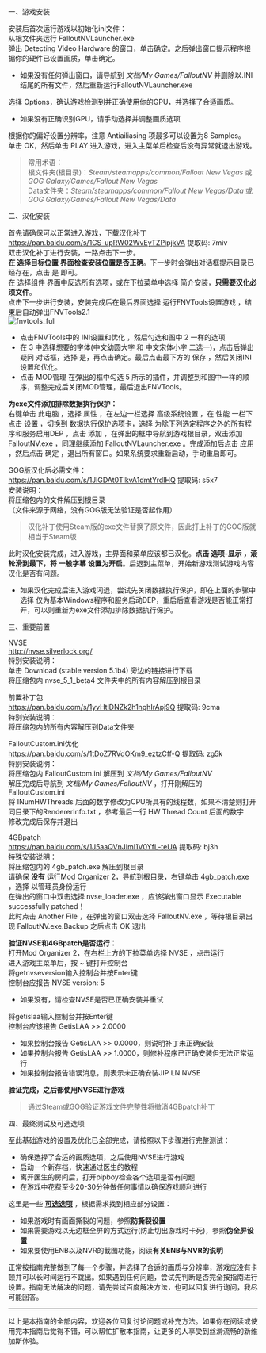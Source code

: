 <p class="has-line-data" data-line-start="0" data-line-end="1">一、游戏安装</p>
<p class="has-line-data" data-line-start="2" data-line-end="5">安装后首次运行游戏以初始化ini文件：<br>
从根文件夹运行 FalloutNVLauncher.exe<br>
弹出 Detecting Video Hardware 的窗口，单击确定。之后弹出窗口提示程序根据你的硬件已设置画质，单击确定。</p>
<ul>
<li class="has-line-data" data-line-start="5" data-line-end="7">如果没有任何弹出窗口，请导航到 <em>文档/My Games/FalloutNV</em> 并删除以.INI结尾的所有文件，然后重新运行FalloutNVLauncher.exe</li>
</ul>
<p class="has-line-data" data-line-start="7" data-line-end="8">选择 Options，确认游戏检测到并正确使用你的GPU，并选择了合适画质。</p>
<ul>
<li class="has-line-data" data-line-start="8" data-line-end="10">如果没有正确识别GPU，请手动选择并调整画质选项</li>
</ul>
<p class="has-line-data" data-line-start="10" data-line-end="12">根据你的偏好设置分辨率，注意 Antiailiasing 项最多可以设置为8 Samples。<br>
单击 OK，然后单击 PLAY 进入游戏，进入主菜单后检查后没有异常就退出游戏。</p>
<blockquote>
<p class="has-line-data" data-line-start="12" data-line-end="15">常用术语：<br>
根文件夹(根目录)：<em>Steam/steamapps/common/Fallout New Vegas</em> 或 <em>GOG Galaxy/Games/Fallout New Vegas</em><br>
Data文件夹：<em>Steam/steamapps/common/Fallout New Vegas/Data</em> 或 <em>GOG Galaxy/Games/Fallout New Vegas/Data</em></p>
</blockquote>
<p class="has-line-data" data-line-start="16" data-line-end="17">二、汉化安装</p>
<p class="has-line-data" data-line-start="18" data-line-end="25">首先请确保可以正常进入游戏，下载汉化补丁<br>
<a href="https://pan.baidu.com/s/1CS-upRW02WvEyTZPipjkVA">https://pan.baidu.com/s/1CS-upRW02WvEyTZPipjkVA</a> 提取码: 7miv<br>
双击汉化补丁进行安装，一路点击下一步。<br>
<strong>在 选择目标位置 界面检查安装位置是否正确</strong>。下一步时会弹出对话框提示目录已经存在，点击 是 即可。<br>
在 选择组件 界面中反选所有选项，或在下拉菜单中选择 简介安装，<strong>只需要汉化必须文件</strong>。<br>
点击下一步进行安装，安装完成后在最后界面选择 运行FNVTools设置游戏 ，结束后自动弹出FNVTools2.1<br>
<img src="https://raw.githubusercontent.com/feelbetterhua/nvguideline_cn/master/fnvtools_full.jpg" alt="fnvtools_full" title="fnvtools_full"></p>
<ul>
<li class="has-line-data" data-line-start="25" data-line-end="26">点击FNVTools中的 INI设置和优化 ，然后勾选和图中 2 一样的选项</li>
<li class="has-line-data" data-line-start="26" data-line-end="27">在 3 中选择想要的字体(中文幼圆大字 和 中文宋体小字 二选一)，点击后弹出 疑问 对话框，选择 是，再点击确定。最后点击最下方的 保存 ，然后关闭INI设置和优化。</li>
<li class="has-line-data" data-line-start="27" data-line-end="29">点击 MOD管理 在弹出的框中勾选 5 所示的插件，并调整到和图中一样的顺序，调整完成后关闭MOD管理，最后退出FNVTools。</li>
</ul>
<p class="has-line-data" data-line-start="29" data-line-end="31"><strong>为exe文件添加排除数据执行保护：</strong><br>
右键单击 此电脑 ，选择 属性 ，在左边一栏选择 高级系统设置 ，在 性能 一栏下点击 设置 ，切换到 数据执行保护选项卡，选择 为除下列选定程序之外的所有程序和服务启用DEP ，点击 添加 ，在弹出的框中导航到游戏根目录，双击添加 FalloutNV.exe ，同理继续添加 FalloutNVLauncher.exe 。完成添加后点击 应用 ，然后点击 确定 ，退出所有窗口。如果系统要求重新启动，手动重启即可。</p>
<p class="has-line-data" data-line-start="32" data-line-end="37">GOG版汉化后必需文件：<br>
<a href="https://pan.baidu.com/s/1JlGDAt0TlkvA1dmtYrdIHQ">https://pan.baidu.com/s/1JlGDAt0TlkvA1dmtYrdIHQ</a> 提取码: s5x7<br>
安装说明：<br>
将压缩包内的文件解压到根目录<br>
（文件来源于网络，没有GOG版无法验证是否起作用）</p>
<blockquote>
<p class="has-line-data" data-line-start="37" data-line-end="38">汉化补丁使用Steam版的exe文件替换了原文件，因此打上补丁的GOG版就相当于Steam版</p>
</blockquote>
<p class="has-line-data" data-line-start="39" data-line-end="40">此时汉化安装完成，进入游戏，主界面和菜单应该都已汉化。<strong>点击 选项-显示 ，滚轮滑到最下，将 一般字幕 设置为开启</strong>。后退到主菜单，开始新游戏测试游戏内容汉化是否有问题。</p>
<ul>
<li class="has-line-data" data-line-start="40" data-line-end="42">如果汉化完成后进入游戏闪退，尝试先关闭数据执行保护，即在上面的步骤中选择 仅为基本Windows程序和服务启动DEP，重启后查看游戏是否能正常打开，可以则重新为exe文件添加排除数据执行保护。</li>
</ul>
<p class="has-line-data" data-line-start="42" data-line-end="43">三、重要前置</p>
<p class="has-line-data" data-line-start="44" data-line-end="49">NVSE<br>
<a href="http://nvse.silverlock.org/">http://nvse.silverlock.org/</a><br>
特别安装说明：<br>
单击 Download (stable version 5.1b4) 旁边的链接进行下载<br>
将压缩包内 nvse_5_1_beta4 文件夹中的所有内容解压到根目录</p>
<p class="has-line-data" data-line-start="50" data-line-end="54">前置补丁包<br>
<a href="https://pan.baidu.com/s/1yvHtlDNZk2h1nghIrApj9Q">https://pan.baidu.com/s/1yvHtlDNZk2h1nghIrApj9Q</a> 提取码: 9cma<br>
特别安装说明：<br>
将压缩包内的所有内容解压到Data文件夹</p>
<p class="has-line-data" data-line-start="55" data-line-end="62">FalloutCustom.ini优化<br>
<a href="https://pan.baidu.com/s/1tDoZ7RVdOKm9_eztzCff-Q">https://pan.baidu.com/s/1tDoZ7RVdOKm9_eztzCff-Q</a> 提取码: zg5k<br>
特别安装说明：<br>
将压缩包内 FalloutCustom.ini 解压到 <em>文档/My Games/FalloutNV</em><br>
解压完成后导航到 <em>文档/My Games/FalloutNV</em> ，打开刚解压的 FalloutCustom.ini<br>
将 INumHWThreads 后面的数字修改为CPU所具有的线程数，如果不清楚则打开同目录下的RendererInfo.txt ，参考最后一行 HW Thread Count 后面的数字<br>
修改完成后保存并退出</p>
<p class="has-line-data" data-line-start="63" data-line-end="70">4GBpatch<br>
<a href="https://pan.baidu.com/s/1J5aaQVnJIml1V0YfL-teUA">https://pan.baidu.com/s/1J5aaQVnJIml1V0YfL-teUA</a> 提取码: bj3h<br>
特殊安装说明：<br>
将压缩包内的 4gb_patch.exe 解压到根目录<br>
请确保 <strong>没有</strong> 运行Mod Organizer 2，导航到根目录，右键单击 4gb_patch.exe ，选择 以管理员身份运行<br>
在弹出的窗口中双击选择 nvse_loader.exe ，应该弹出窗口显示 Executable successfully patched！<br>
此时点击 Another File ，在弹出的窗口双击选择 FalloutNV.exe ，等待根目录出现 FalloutNV.exe.Backup 之后点击 OK 退出</p>
<p class="has-line-data" data-line-start="71" data-line-end="76"><strong>验证NVSE和4GBpatch是否运行：</strong><br>
打开Mod Organizer 2，在右栏上方的下拉菜单选择 NVSE ，点击运行<br>
进入游戏主菜单后，按 ~ 键打开控制台<br>
将getnvseversion输入控制台并按Enter键<br>
控制台应报告 NVSE version: 5</p>
<ul>
<li class="has-line-data" data-line-start="76" data-line-end="78">如果没有，请检查NVSE是否已正确安装并重试</li>
</ul>
<p class="has-line-data" data-line-start="78" data-line-end="80">将getislaa输入控制台并按Enter键<br>
控制台应该报告 GetisLAA &gt;&gt; 2.0000</p>
<ul>
<li class="has-line-data" data-line-start="80" data-line-end="81">如果控制台报告 GetisLAA &gt;&gt; 0.0000，则说明补丁未正确安装</li>
<li class="has-line-data" data-line-start="81" data-line-end="82">如果控制台报告 GetisLAA &gt;&gt; 1.0000，则修补程序已正确安装但无法正常运行</li>
<li class="has-line-data" data-line-start="82" data-line-end="84">如果控制台报告错误消息，则表示未正确安装JIP LN NVSE</li>
</ul>
<p class="has-line-data" data-line-start="84" data-line-end="85"><strong>验证完成，之后都使用NVSE进行游戏</strong></p>
<blockquote>
<p class="has-line-data" data-line-start="85" data-line-end="86">通过Steam或GOG验证游戏文件完整性将撤消4GBpatch补丁</p>
</blockquote>
<p class="has-line-data" data-line-start="87" data-line-end="88">四、最终测试及可选选项</p>
<p class="has-line-data" data-line-start="89" data-line-end="90">至此基础游戏的设置及优化已全部完成，请按照以下步骤进行完整测试：</p>
<ul>
<li class="has-line-data" data-line-start="90" data-line-end="91">确保选择了合适的画质选项，之后使用NVSE进行游戏</li>
<li class="has-line-data" data-line-start="91" data-line-end="92">启动一个新存档，快速通过医生的教程</li>
<li class="has-line-data" data-line-start="92" data-line-end="93">离开医生的房间后，打开pipboy检查各个选项是否有问题</li>
<li class="has-line-data" data-line-start="93" data-line-end="95">在游戏中花费至少20-30分钟做任何事情以确保游戏顺利进行</li>
</ul>
<p class="has-line-data" data-line-start="95" data-line-end="96">这里是一些 <strong><a href="https://github.com/feelbetterhua/nvguideline_cn/blob/master/md/display.md" title="可选选项">可选选项</a></strong> ，根据需求找到相应部分设置：</p>
<ul>
<li class="has-line-data" data-line-start="96" data-line-end="97">如果游戏时有画面撕裂的问题，参照<strong>防撕裂设置</strong></li>
<li class="has-line-data" data-line-start="97" data-line-end="98">如果需要游戏以无边框全屏的方式运行(防止切出游戏时卡死)，参照<strong>伪全屏设置</strong></li>
<li class="has-line-data" data-line-start="98" data-line-end="100">如果要使用ENB以及NVR的截图功能，阅读<strong>有关ENB与NVR的说明</strong></li>
</ul>
<p class="has-line-data" data-line-start="100" data-line-end="101">正常按指南完整做到了每一个步骤，并选择了合适的画质与分辨率，游戏应没有卡顿并可以长时间运行不跳出。如果遇到任何问题，尝试先判断是否完全按指南进行设置。指南无法解决的问题，请先尝试百度解决方法，也可以回复进行询问，我尽可能回答。</p>
<hr>
<p class="has-line-data" data-line-start="104" data-line-end="105">以上是本指南的全部内容，欢迎各位回复讨论问题或补充方法。如果你在阅读或使用完本指南后觉得不错，可以帮忙扩散本指南，让更多的人享受到丝滑流畅的新维加斯体验。</p>
